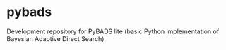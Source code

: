 # pybads
Development repository for PyBADS lite (basic Python implementation of Bayesian Adaptive Direct Search).

